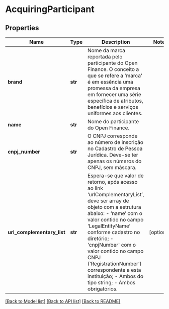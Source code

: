 # AcquiringParticipant

## Properties
Name | Type | Description | Notes
------------ | ------------- | ------------- | -------------
**brand** | **str** | Nome da marca reportada pelo participante do Open Finance. O conceito a que se refere a &#x27;marca&#x27; é em essência uma promessa da empresa em fornecer uma série específica de atributos, benefícios e serviços uniformes aos clientes. | 
**name** | **str** | Nome do participante do Open Finance. | 
**cnpj_number** | **str** | O CNPJ corresponde ao número de inscrição no Cadastro de Pessoa Jurídica. Deve-se ter apenas os números do CNPJ, sem máscara. | 
**url_complementary_list** | **str** | Espera-se que valor de retorno, após acesso ao link ‘urlComplementaryList’, deve ser array de objeto com a estrutura abaixo:  - ‘name’ com o valor contido no campo ‘LegalEntityName’ conforme cadastro no diretório;  - &#x27;cnpjNumber&#x27; com o valor contido no campo CNPJ (‘RegistrationNumber’) correspondente a esta instituição;  - Ambos do tipo string;  - Ambos obrigatórios.  | [optional] 

[[Back to Model list]](../README.md#documentation-for-models) [[Back to API list]](../README.md#documentation-for-api-endpoints) [[Back to README]](../README.md)

